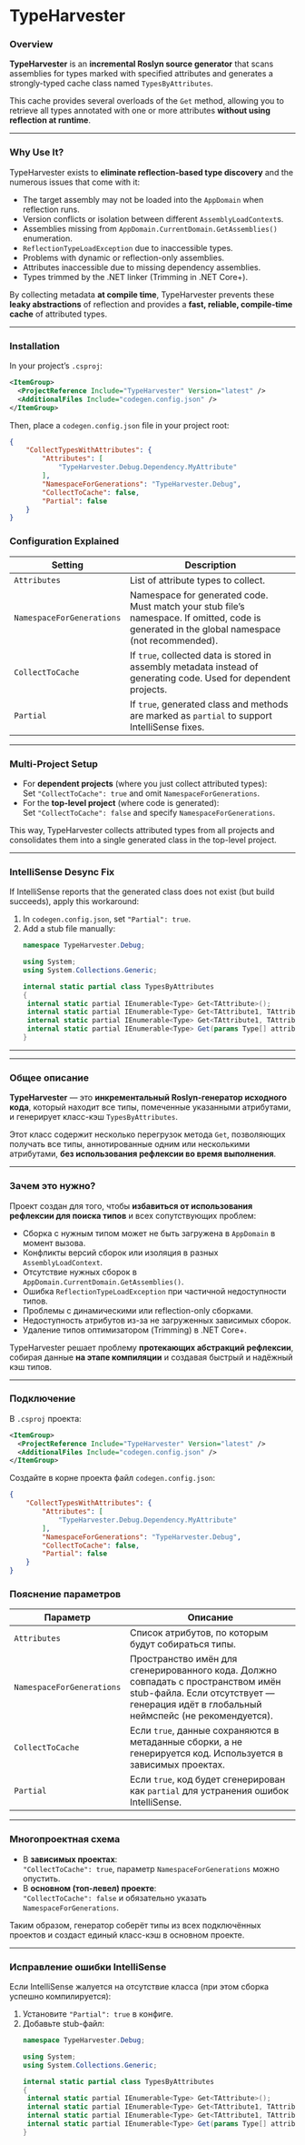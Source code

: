 ﻿# TypeHarvester

### Overview

**TypeHarvester** is an **incremental Roslyn source generator** that scans assemblies for types marked with specified attributes and generates a strongly-typed cache class named `TypesByAttributes`.

This cache provides several overloads of the `Get` method, allowing you to retrieve all types annotated with one or more attributes **without using reflection at runtime**.

---

### Why Use It?

TypeHarvester exists to **eliminate reflection-based type discovery** and the numerous issues that come with it:

- The target assembly may not be loaded into the `AppDomain` when reflection runs.  
- Version conflicts or isolation between different `AssemblyLoadContext`s.  
- Assemblies missing from `AppDomain.CurrentDomain.GetAssemblies()` enumeration.  
- `ReflectionTypeLoadException` due to inaccessible types.  
- Problems with dynamic or reflection-only assemblies.  
- Attributes inaccessible due to missing dependency assemblies.  
- Types trimmed by the .NET linker (Trimming in .NET Core+).

By collecting metadata **at compile time**, TypeHarvester prevents these **leaky abstractions** of reflection and provides a **fast, reliable, compile-time cache** of attributed types.

---

### Installation

In your project’s `.csproj`:

```xml
<ItemGroup>
  <ProjectReference Include="TypeHarvester" Version="latest" />
  <AdditionalFiles Include="codegen.config.json" />
</ItemGroup>
```

Then, place a `codegen.config.json` file in your project root:

```json
{
	"CollectTypesWithAttributes": {
		"Attributes": [
			"TypeHarvester.Debug.Dependency.MyAttribute"
		],
		"NamespaceForGenerations": "TypeHarvester.Debug",
		"CollectToCache": false,
		"Partial": false
	}
}
```

### Configuration Explained

|Setting|Description|
|---|---|
|`Attributes`|List of attribute types to collect.|
|`NamespaceForGenerations`|Namespace for generated code. Must match your stub file’s namespace. If omitted, code is generated in the global namespace (not recommended).|
|`CollectToCache`|If `true`, collected data is stored in assembly metadata instead of generating code. Used for dependent projects.|
|`Partial`|If `true`, generated class and methods are marked as `partial` to support IntelliSense fixes.|

---

### Multi-Project Setup

- For **dependent projects** (where you just collect attributed types):  
    Set `"CollectToCache": true` and omit `NamespaceForGenerations`.
- For the **top-level project** (where code is generated):  
    Set `"CollectToCache": false` and specify `NamespaceForGenerations`.

This way, TypeHarvester collects attributed types from all projects and consolidates them into a single generated class in the top-level project.

---

### IntelliSense Desync Fix

If IntelliSense reports that the generated class does not exist (but build succeeds), apply this workaround:

1. In `codegen.config.json`, set `"Partial": true`.
2. Add a stub file manually:
   ```csharp
   namespace TypeHarvester.Debug;
   
   using System;
   using System.Collections.Generic;
   
   internal static partial class TypesByAttributes
   {
   	internal static partial IEnumerable<Type> Get<TAttribute>();
   	internal static partial IEnumerable<Type> Get<TAttribute1, TAttribute2>();
   	internal static partial IEnumerable<Type> Get<TAttribute1, TAttribute2, TAttribute3>();
   	internal static partial IEnumerable<Type> Get(params Type[] attributeTypes);
   }
   ```

---
---

### Общее описание

**TypeHarvester** — это **инкрементальный Roslyn-генератор исходного кода**, который находит все типы, помеченные указанными атрибутами, и генерирует класс-кэш `TypesByAttributes`.

Этот класс содержит несколько перегрузок метода `Get`, позволяющих получать все типы, аннотированные одним или несколькими атрибутами, **без использования рефлексии во время выполнения**.

---

### Зачем это нужно?

Проект создан для того, чтобы **избавиться от использования рефлексии для поиска типов** и всех сопутствующих проблем:

- Сборка с нужным типом может не быть загружена в `AppDomain` в момент вызова.
- Конфликты версий сборок или изоляция в разных `AssemblyLoadContext`.
- Отсутствие нужных сборок в `AppDomain.CurrentDomain.GetAssemblies()`.
- Ошибка `ReflectionTypeLoadException` при частичной недоступности типов.
- Проблемы с динамическими или reflection-only сборками.
- Недоступность атрибутов из-за не загруженных зависимых сборок.
- Удаление типов оптимизатором (Trimming) в .NET Core+.

TypeHarvester решает проблему **протекающих абстракций рефлексии**, собирая данные **на этапе компиляции** и создавая быстрый и надёжный кэш типов.

---

### Подключение

В `.csproj` проекта:

```xml
<ItemGroup>
  <ProjectReference Include="TypeHarvester" Version="latest" />
  <AdditionalFiles Include="codegen.config.json" />
</ItemGroup>
```

Создайте в корне проекта файл `codegen.config.json`:

```json
{
	"CollectTypesWithAttributes": {
		"Attributes": [
			"TypeHarvester.Debug.Dependency.MyAttribute"
		],
		"NamespaceForGenerations": "TypeHarvester.Debug",
		"CollectToCache": false,
		"Partial": false
	}
}
```

### Пояснение параметров

|Параметр|Описание|
|---|---|
|`Attributes`|Список атрибутов, по которым будут собираться типы.|
|`NamespaceForGenerations`|Пространство имён для сгенерированного кода. Должно совпадать с пространством имён stub-файла. Если отсутствует — генерация идёт в глобальный неймспейс (не рекомендуется).|
|`CollectToCache`|Если `true`, данные сохраняются в метаданные сборки, а не генерируется код. Используется в зависимых проектах.|
|`Partial`|Если `true`, код будет сгенерирован как `partial` для устранения ошибок IntelliSense.|

---

### Многопроектная схема

- В **зависимых проектах**:  
    `"CollectToCache": true`, параметр `NamespaceForGenerations` можно опустить.
- В **основном (топ-левел) проекте**:  
    `"CollectToCache": false` и обязательно указать `NamespaceForGenerations`.

Таким образом, генератор соберёт типы из всех подключённых проектов и создаст единый класс-кэш в основном проекте.

---

### Исправление ошибки IntelliSense

Если IntelliSense жалуется на отсутствие класса (при этом сборка успешно компилируется):

1. Установите `"Partial": true` в конфиге.
2. Добавьте stub-файл:
   ```csharp
   namespace TypeHarvester.Debug;
   
   using System;
   using System.Collections.Generic;
   
   internal static partial class TypesByAttributes
   {
   	internal static partial IEnumerable<Type> Get<TAttribute>();
   	internal static partial IEnumerable<Type> Get<TAttribute1, TAttribute2>();
   	internal static partial IEnumerable<Type> Get<TAttribute1, TAttribute2, TAttribute3>();
   	internal static partial IEnumerable<Type> Get(params Type[] attributeTypes);
   }
   ```
